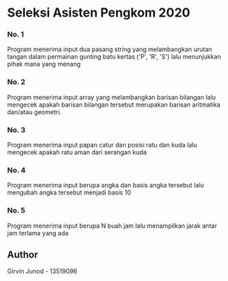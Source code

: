 # Seleksi Asisten Pengkom 2020
### No. 1
Program menerima input dua pasang string yang melambangkan urutan tangan dalam permainan gunting batu kertas ('P', 'R', 'S') lalu menunjukkan pihak mana yang menang

### No. 2
Program menerima input array yang melambangkan barisan bilangan lalu mengecek apakah barisan bilangan tersebut merupakan barisan aritmatika dan/atau geometri.

### No. 3
Program menerima input papan catur dan posisi ratu dan kuda lalu mengecek apakah ratu aman dari serangan kuda

### No. 4
Program menerima input berupa angka dan basis angka tersebut lalu mengubah angka tersebut menjadi basis 10

### No. 5
Program menerima input berupa N buah jam lalu menampilkan jarak antar jam terlama yang ada

## Author
Girvin Junod - 13519096
